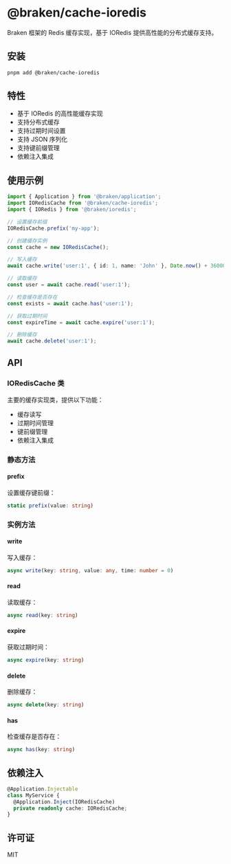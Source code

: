 # @braken/cache-ioredis

Braken 框架的 Redis 缓存实现，基于 IORedis 提供高性能的分布式缓存支持。

## 安装

```bash
pnpm add @braken/cache-ioredis
```

## 特性

- 基于 IORedis 的高性能缓存实现
- 支持分布式缓存
- 支持过期时间设置
- 支持 JSON 序列化
- 支持键前缀管理
- 依赖注入集成

## 使用示例

```typescript
import { Application } from '@braken/application';
import IORedisCache from '@braken/cache-ioredis';
import { IORedis } from '@braken/ioredis';

// 设置缓存前缀
IORedisCache.prefix('my-app');

// 创建缓存实例
const cache = new IORedisCache();

// 写入缓存
await cache.write('user:1', { id: 1, name: 'John' }, Date.now() + 3600000); // 1小时后过期

// 读取缓存
const user = await cache.read('user:1');

// 检查缓存是否存在
const exists = await cache.has('user:1');

// 获取过期时间
const expireTime = await cache.expire('user:1');

// 删除缓存
await cache.delete('user:1');
```

## API

### IORedisCache 类

主要的缓存实现类，提供以下功能：

- 缓存读写
- 过期时间管理
- 键前缀管理
- 依赖注入集成

### 静态方法

#### prefix
设置缓存键前缀：
```typescript
static prefix(value: string)
```

### 实例方法

#### write
写入缓存：
```typescript
async write(key: string, value: any, time: number = 0)
```

#### read
读取缓存：
```typescript
async read(key: string)
```

#### expire
获取过期时间：
```typescript
async expire(key: string)
```

#### delete
删除缓存：
```typescript
async delete(key: string)
```

#### has
检查缓存是否存在：
```typescript
async has(key: string)
```

## 依赖注入

```typescript
@Application.Injectable
class MyService {
  @Application.Inject(IORedisCache)
  private readonly cache: IORedisCache;
}
```

## 许可证

MIT 